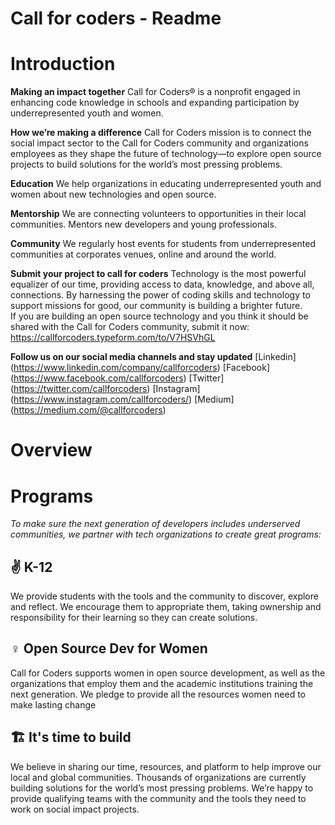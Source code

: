 # Call for coders - Readme

# Introduction
<strong>Making an impact together</strong>
Call for Coders® is a nonprofit engaged in enhancing code knowledge in schools and expanding participation by underrepresented youth and women.

<strong>How we’re making a difference</strong>
Call for Coders mission is to connect the social impact sector to the Call for Coders community and organizations employees as they shape the future of technology—to explore open source projects to build solutions for the world’s most pressing problems.

<strong>Education</strong>
We help organizations in educating underrepresented youth and women about new technologies and open source.

<strong>Mentorship</strong>
We are connecting volunteers to opportunities in their local communities. Mentors new developers and young professionals.

<strong>Community</strong>
We regularly host events for students from underrepresented communities at corporates venues, online and around the world.

<strong>Submit your project to call for coders</strong>
Technology is the most powerful equalizer of our time, providing access to data, knowledge, and above all, connections. By harnessing the power of coding skills and technology to support missions for good, our community is building a brighter future.  
If you are building an open source technology and you think it should be shared with the Call for Coders community, submit it now:
https://callforcoders.typeform.com/to/V7HSVhGL

<strong>Follow us on our social media channels and stay updated</strong>
[Linkedin] (https://www.linkedin.com/company/callforcoders)
[Facebook] (https://www.facebook.com/callforcoders)
[Twitter] (https://twitter.com/callforcoders)
[Instagram] (https://www.instagram.com/callforcoders/)
[Medium] (https://medium.com/@callforcoders)


# Overview



# Programs
*To make sure the next generation of developers includes underserved communities, we partner with tech organizations to create great programs:*

## ✌️ K-12

We provide students with the tools and the community to discover, explore and reflect. We encourage them to appropriate them, taking ownership and responsibility for their learning so they can create solutions. 

## ♀️ Open Source Dev for Women

Call for Coders supports women in open source development, as well as the organizations that employ them and the academic institutions training the next generation. 
We pledge to provide all the resources women need to make lasting change

## 🏗️ It's time to build

We believe in sharing our time, resources, and platform to help improve our local and global communities. Thousands of organizations are currently building solutions for the world’s most pressing problems. 
We’re happy to provide qualifying teams with the community and the tools they need to work on social impact projects.
